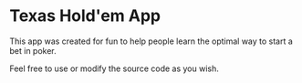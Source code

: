 # Texas Hold'em App

This app was created for fun to help people learn the optimal way to start a bet in poker.

Feel free to use or modify the source code as you wish.
